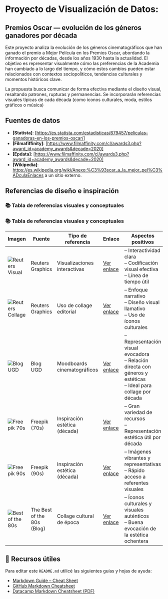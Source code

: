 # Proyecto de Visualización de Datos:

## Premios Oscar — evolución de los géneros ganadores por década

Este proyecto analiza la evolución de los géneros cinematográficos que han ganado el premio a Mejor Película en los Premios Oscar, abordando la información por décadas, desde los años 1930 hasta la actualidad.
El objetivo es representar visualmente cómo las preferencias de la Academia han cambiado a lo largo del tiempo, y cómo estos cambios pueden estar relacionados con contextos sociopolíticos, tendencias culturales y momentos históricos clave.

La propuesta busca comunicar de forma efectiva mediante el diseño visual, resaltando patrones, rupturas y permanencias. Se incorporarán referencias visuales típicas de cada década (como íconos culturales, moda, estilos gráficos o música)

## Fuentes de datos

- **[Statista]**: [https://es.statista.com/estadisticas/679457/peliculas-ganadoras-en-los-premios-oscar/]
- **[Filmafiffinity]**: [https://www.filmaffinity.com/cl/awards3.php?award_id=academy_awards&decade=2020]
- **[Epdata]**: [https://www.filmaffinity.com/cl/awards3.php?award_id=academy_awards&decade=2020]
- **[Wikipedia]**: https://es.wikipedia.org/wiki/Anexo:%C3%93scar_a_la_mejor_pel%C3%ADculaEnlaces a un sitio externo.

## Referencias de diseño e inspiración
### 📚 Tabla de referencias visuales y conceptuales
### 📚 Tabla de referencias visuales y conceptuales
| Imagen | Fuente | Tipo de referencia | Enlace | Aspectos positivos | Aspectos negativos |
|--------|--------|---------------------|--------|---------------------|---------------------|
| ![Reuters Visual](img/reuters.jpg) | Reuters Graphics | Visualizaciones interactivas | [Ver enlace](https://reuters.com) | – Interactividad clara <br> – Codificación visual efectiva <br> – Línea de tiempo útil | – Carencia de contexto cultural <br> – Poco evocativa estéticamente |
| ![Reuters Collage](img/reuters2.jpg) | Reuters Graphics | Uso de collage editorial | [Ver enlace](https://reuters.com) | – Enfoque narrativo <br> – Diseño visual llamativo <br> – Uso de íconos culturales | – No es interactivo <br> – Carga visual puede distraer del contenido |
| ![Blog UGD](img/blogug2.jpg) | Blog UGD | Moodboards cinematográficos | [Ver enlace](https://blogugd.blogspot.com/2023/03/exposicion-moodboards-cinematograficos.html) | – Representación visual evocadora <br> – Relación directa con géneros y estéticas <br> – Ideal para collage por década | – No interactivo <br> – Estilo amateur o académico |
| ![Freepik 70s](img/freepik2.jpg) | Freepik (70s) | Inspiración estética (década) | [Ver enlace](https://www.freepik.com) | – Gran variedad de recursos <br> – Representación estética útil por década | – No contextualiza <br> – Riesgo de cliché visual |
| ![Freepik 90s](img/freepik.jpg) | Freepik (90s) | Inspiración estética (década) | [Ver enlace](https://www.freepik.com) | – Imágenes vibrantes y representativas <br> – Rápido acceso a referentes visuales | – Estética sobrecargada <br> – No es una fuente editorial validada |
| ![Best of the 80s](img/best80s.jpg) | The Best of the 80s (Blog) | Collage cultural de época | [Ver enlace](https://thebestofthe80s.wordpress.com/2014/02/15/80s/) | – Íconos culturales y visuales auténticos <br> – Buena evocación de la estética ochentera | – Blog personal <br> – Puede tener referencias no verificadas |





## 📌 Recursos útiles

Para editar este `README.md` utilicé las siguientes guías y hojas de ayuda:

- [Markdown Guide – Cheat Sheet](https://www.markdownguide.org/cheat-sheet/)
- [GitHub Markdown Cheatsheet](https://github.com/adam-p/markdown-here/wiki/Markdown-Cheatsheet)
- [Datacamp Markdown Cheatsheet (PDF)](https://www.datacamp.com/cheat-sheet/markdown-cheat-sheet-23)



